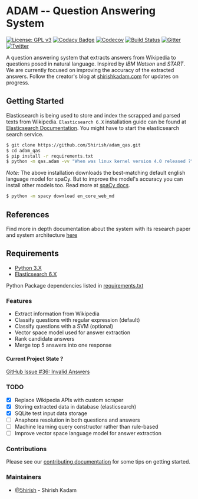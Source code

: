 # ADAM -- Question Answering System

[![License: GPL v3](https://img.shields.io/badge/License-GPL%20v3-blue.svg)](https://www.gnu.org/licenses/gpl-3.0)
[![Codacy Badge](https://api.codacy.com/project/badge/Grade/2e669faacb12496f9d4e97f3a0cfc361)](https://www.codacy.com/app/5hirish/adam_qas?utm_source=github.com&utm_medium=referral&utm_content=5hirish/adam_qas&utm_campaign=badger)
[![Codecov](https://codecov.io/gh/5hirish/adam_qas/branch/master/graph/badge.svg)](https://codecov.io/gh/5hirish/adam_qas)
[![Build Status](https://travis-ci.org/5hirish/adam_qas.svg?branch=master)](https://travis-ci.org/5hirish/adam_qas)
[![Gitter](https://badges.gitter.im/alleviatenlp/adam_qas.svg)](https://gitter.im/alleviatenlp/adam_qas?utm_source=badge&utm_medium=badge&utm_campaign=pr-badge)
[![Twitter](https://img.shields.io/twitter/follow/openebs.svg?style=social&label=Follow)](https://twitter.com/intent/follow?screen_name=5hirish)

A question answering system that extracts answers from Wikipedia to questions posed in natural language.
Inspired by *IBM Watson* and *START*.
We are currently focused on improving the accuracy of the extracted answers.
Follow the creator's blog at [shirishkadam.com](https://www.shirishkadam.com/) for updates on progress.

## Getting Started

Elasticsearch is being used to store and index the scrapped and parsed texts from Wikipedia.
`Elasticsearch 6.X` installation guide can be found at [Elasticsearch Documentation](https://www.elastic.co/guide/en/elasticsearch/reference/current/_installation.html). 
You might have to start the elasticsearch search service.

```bash
$ git clone https://github.com/5hirish/adam_qas.git
$ cd adam_qas
$ pip install -r requirements.txt
$ python -m qas.adam -vv "When was linux kernel version 4.0 released ?"
```

_Note:_ The above installation downloads the best-matching default english language model for spaCy. But to improve the model's accuracy you can install other models too. Read more at [spaCy docs](https://spacy.io/usage/models).

```bash
$ python -m spacy download en_core_web_md
```
## References

Find more in depth documentation about the system with its research paper and system architecture [here](docs/ARCHI.md)

## Requirements

* [Python 3.X](https://docs.python.org/3/)
* [Elasticsearch 6.X](https://www.elastic.co/guide/en/elasticsearch/reference/current/_installation.html)

Python Package dependencies listed in [requirements.txt](requirements.txt)

### Features

* Extract information from Wikipedia
* Classify questions with regular expression (default)
* Classify questions with a SVM (optional)
* Vector space model used for answer extraction
* Rank candidate answers
* Merge top 5 answers into one response

#### Current Project State ?
[GitHub Issue #36: Invalid Answers](https://github.com/5hirish/adam_qas/issues/36)

### TODO

- [x] Replace Wikipedia APIs with custom scraper
- [x] Storing extracted data in database (elasticsearch)
- [x] SQLite test input data storage
- [ ] Anaphora resolution in both questions and answers
- [ ] Machine learning query constructor rather than rule-based
- [ ] Improve vector space language model for answer extraction

### Contributions
Please see our [contributing documentation](docs/CONTRIBUTING.md) for some tips on getting started.

### Maintainers
* [@5hirish](https://github.com/5hirish) - Shirish Kadam
